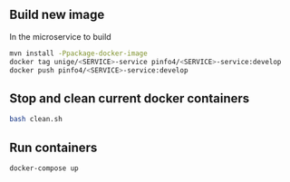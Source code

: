 
Build new image
---------------
In the microservice to build
```bash
mvn install -Ppackage-docker-image
docker tag unige/<SERVICE>-service pinfo4/<SERVICE>-service:develop
docker push pinfo4/<SERVICE>-service:develop
```

Stop and clean current docker containers
----------------------------------------
```bash
bash clean.sh
```

Run containers
--------------
```bash
docker-compose up
```
